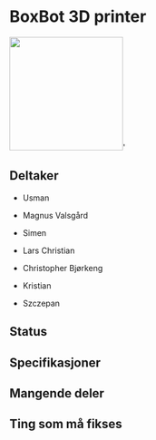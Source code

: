 # BoxBot 3D printer
<img src="https://i.imgur.com/pO3QQ80.jpg" width="200">'

## Deltaker
- Usman

- Magnus Valsgård

- Simen

- Lars Christian

- Christopher Bjørkeng

- Kristian

- Szczepan

## Status

## Specifikasjoner

## Mangende deler

## Ting som må fikses
